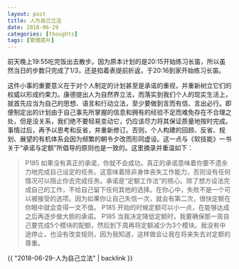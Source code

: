 ```yaml
---
layout: post
title: 人为自己立法
date: 2018-06-29
categories: [thoughts]
tags: [管理提升]
---
```


前天晚上19:55吃完饭出去散步。因为原本计划的是20:15开始练习长笛，所以虽然当日的步数只完成了1/3，还是掐着表提前折返，于20:16到家开始练习长笛。

这件小事的重要意义在于对个人制定的计划甚至是承诺的重视，并重新树立它们的权威以形成约束力。康德提出人为自然界立法，而落实到我们个人的现实生活上，就首先应当为自己的思想、语言和行动立法，至少要做到言而有信、言出必行。即便制定出的计划由于自己事先所掌握的信息和拥有的经验不足而难免存在不合理之处，但是没关系，我们绝不要轻易变动它，仍应该尽力将其保证质量地按时完成。事情过后，再予以思考和反省，并重新修订。否则，个人构建的回顾、反省、规划、展望的有机体系会因为频繁的朝令夕改而形同虚设。这一点与《软技能》一书关于“承诺与定额”所倡导的原则也是一致的。这里摘录并重温如下：

> P185 如果没有真正的承诺，你就不会成功。真正的承诺意味着你要不遗余力地完成自己设定的任务。这意味着除非身体丧失工作能力，否则没有任何情况可以阻止你去完成任务。承诺是“定额工作法”的核心。除了想方设法完成自己的工作，不给自己留下任何其他的选择。在你心中，失败不是一个可以被接受的选项。因为如果你让自己失信一次，就会有第二次，很快定额在你眼中就会变得一文不值。 P185 开始的时候定额可以小一点，在能够达成之后再逐步做大胆的承诺。 P185 当我决定降低定额时，我要确保那一周自己要完成5个模块的配额，然后到下周再将定额减少为3个模块。我没有中途停止，也没有改变规则，因为我知道，这样做会让我在将来失去对定额的尊重。

{{ "2018-06-29-人为自己立法" | backlink }}
